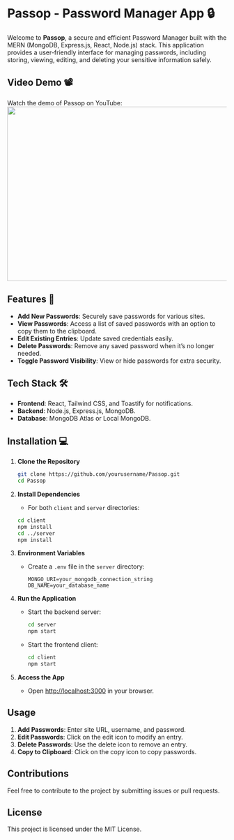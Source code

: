 # Passop - Password Manager App 🔒

Welcome to **Passop**, a secure and efficient Password Manager built with the MERN (MongoDB, Express.js, React, Node.js) stack. This application provides a user-friendly interface for managing passwords, including storing, viewing, editing, and deleting your sensitive information safely.

## Video Demo 📽️

Watch the demo of Passop on YouTube:
<a href="./passop.png" target="_blank">
    <img src="https://img.youtube.com/vi/9BVy_BAk7T0/0.jpg" width="800" height="400">
</a>


## Features 🚀
- **Add New Passwords**: Securely save passwords for various sites.
- **View Passwords**: Access a list of saved passwords with an option to copy them to the clipboard.
- **Edit Existing Entries**: Update saved credentials easily.
- **Delete Passwords**: Remove any saved password when it’s no longer needed.
- **Toggle Password Visibility**: View or hide passwords for extra security.

## Tech Stack 🛠️
- **Frontend**: React, Tailwind CSS, and Toastify for notifications.
- **Backend**: Node.js, Express.js, MongoDB.
- **Database**: MongoDB Atlas or Local MongoDB.

## Installation 💻

1. **Clone the Repository**
   ```bash
   git clone https://github.com/yourusername/Passop.git
   cd Passop
   ```

2. **Install Dependencies**
   - For both `client` and `server` directories:
   ```bash
   cd client
   npm install
   cd ../server
   npm install
   ```

3. **Environment Variables**
   - Create a `.env` file in the `server` directory:
     ```env
     MONGO_URI=your_mongodb_connection_string
     DB_NAME=your_database_name
     ```
     
4. **Run the Application**
   - Start the backend server:
     ```bash
     cd server
     npm start
     ```
   - Start the frontend client:
     ```bash
     cd client
     npm start
     ```

5. **Access the App**
   - Open [http://localhost:3000](http://localhost:3000) in your browser.

## Usage
1. **Add Passwords**: Enter site URL, username, and password.
2. **Edit Passwords**: Click on the edit icon to modify an entry.
3. **Delete Passwords**: Use the delete icon to remove an entry.
4. **Copy to Clipboard**: Click on the copy icon to copy passwords.



## Contributions
Feel free to contribute to the project by submitting issues or pull requests.

## License
This project is licensed under the MIT License.
